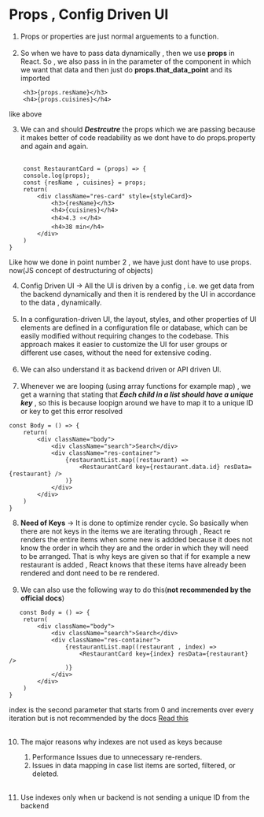 # Props , Config Driven UI

1. Props or properties are just normal arguements to a function.<br><br>
2. So when we have to pass data dynamically , then we use **props** in React. So , we also pass in in the parameter of the component in which we want that data and then just do **props.that_data_point** and its imported 

```
    <h3>{props.resName}</h3>
    <h4>{props.cuisines}</h4>
```

like above

3. We can and should ***Destrcutre*** the props which we are passing because it makes better of code readability as we dont have to do props.property and again and again.<br><br>

```
    const RestaurantCard = (props) => {
    console.log(props);
    const {resName , cuisines} = props;
    return(
        <div className="res-card" style={styleCard}>
            <h3>{resName}</h3>
            <h4>{cuisines}</h4>
            <h4>4.3 ⭐️</h4>
            <h4>38 min</h4>
        </div>
    )
}
```

Like how we done in point number 2 , we have just dont have to use props. now(JS concept of destructuring of objects)<br>

4. Config Driven UI -> All the UI is driven by a config , i.e. we get data from the backend dynamically and then it is rendered by the UI in accordance to the data , dynamically.<br><br>
5. In a configuration-driven UI, the layout, styles, and other properties of UI elements are defined in a configuration file or database, which can be easily modified without requiring changes to the codebase. This approach makes it easier to customize the UI for user groups or different use cases, without the need for extensive coding.<br><br>
6. We can also understand it as backend driven or API driven UI.<br><br>
7. Whenever we are looping (using array functions for example map) , we get a warning that stating that  ***Each child in a list should have a unique key*** , so this is because loopign around we have to map it to a unique ID or key to get this error resolved

```
const Body = () => {
    return(
        <div className="body">
            <div className="search">Search</div>
            <div className="res-container">
                {restaurantList.map((restaurant) => 
                    <RestaurantCard key={restaurant.data.id} resData={restaurant} />
                )}
            </div>
        </div>
    )
}
```

8. **Need of Keys** -> It is done to optimize render cycle. So basically when there are not keys in the items we are iterating through , React re renders the entire items when some new is addded because it does not know the order in whcih they are and the order in which they will need to be arranged. That is why keys are given so that if for example a new restaurant is added , React knows that these items have already been rendered and dont need to be re rendered.<br><br>
9. We can also use the following way to do this(**not recommended by the official docs**)

```
   const Body = () => {
    return(
        <div className="body">
            <div className="search">Search</div>
            <div className="res-container">
                {restaurantList.map((restaurant , index) => 
                    <RestaurantCard key={index} resData={restaurant} />
                )}
            </div>
        </div>
    )
} 
```

index is the second parameter that starts from 0 and increments over every iteration but is not recommended by the docs [Read this](https://dev.to/shiv1998/why-not-to-use-index-as-key-in-react-lists-practical-example-3e66)<br><br>

10. The major reasons why indexes are not used as keys because 
    1.  Performance Issues due to unnecessary re-renders.
    2.  Issues in data mapping in case list items are sorted, filtered, or deleted.
<br><br>

11. Use indexes only when ur backend is not sending a unique ID from the backend<br><br>
    

    